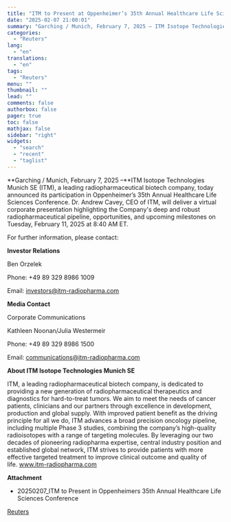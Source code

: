 ```yaml
---
title: "ITM to Present at Oppenheimer’s 35th Annual Healthcare Life Sciences Conference"
date: "2025-02-07 21:00:01"
summary: "Garching / Munich, February 7, 2025 – ITM Isotope Technologies Munich SE (ITM), a leading radiopharmaceutical biotech company, today announced its participation in Oppenheimer’s 35th Annual Healthcare Life Sciences Conference. Dr. Andrew Cavey, CEO of ITM, will deliver a virtual corporate presentation highlighting the Company's deep and robust radiopharmaceutical pipeline,..."
categories:
  - "Reuters"
lang:
  - "en"
translations:
  - "en"
tags:
  - "Reuters"
menu: ""
thumbnail: ""
lead: ""
comments: false
authorbox: false
pager: true
toc: false
mathjax: false
sidebar: "right"
widgets:
  - "search"
  - "recent"
  - "taglist"
---
```


**Garching / Munich, February 7, 2025 –**ITM Isotope Technologies Munich SE (ITM), a leading radiopharmaceutical biotech company, today announced its participation in Oppenheimer’s 35th Annual Healthcare Life Sciences Conference. Dr. Andrew Cavey, CEO of ITM, will deliver a virtual corporate presentation highlighting the Company's deep and robust radiopharmaceutical pipeline, opportunities, and upcoming milestones on Tuesday, February 11, 2025 at 8:40 AM ET.

For further information, please contact:

**Investor Relations**

Ben Orzelek

Phone: +49 89 329 8986 1009

Email: investors@itm-radiopharma.com

**Media Contact**

Corporate Communications

Kathleen Noonan/Julia Westermeir

Phone: +49 89 329 8986 1500

Email: communications@itm-radiopharma.com

**About ITM Isotope Technologies Munich SE**

ITM, a leading radiopharmaceutical biotech company, is dedicated to providing a new generation of radiopharmaceutical therapeutics and diagnostics for hard-to-treat tumors. We aim to meet the needs of cancer patients, clinicians and our partners through excellence in development, production and global supply. With improved patient benefit as the driving principle for all we do, ITM advances a broad precision oncology pipeline, including multiple Phase 3 studies, combining the company’s high-quality radioisotopes with a range of targeting molecules. By leveraging our two decades of pioneering radiopharma expertise, central industry position and established global network, ITM strives to provide patients with more effective targeted treatment to improve clinical outcome and quality of life. www.itm-radiopharma.com

**Attachment**

* 20250207\_ITM to Present in Oppenheimers 35th Annual Healthcare Life Sciences Conference

[Reuters](https://www.tradingview.com/news/reuters.com,2025-02-07:newsml_GNX9wN6MR:0-itm-to-present-at-oppenheimer-s-35th-annual-healthcare-life-sciences-conference/)
